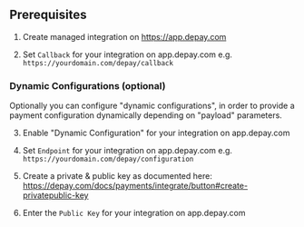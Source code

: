 ## Prerequisites

1. Create managed integration on https://app.depay.com

2. Set `Callback` for your integration on app.depay.com e.g. `https://yourdomain.com/depay/callback`


### Dynamic Configurations (optional)

Optionally you can configure "dynamic configurations", in order to provide a payment configuration dynamically depending on "payload" parameters.

3. Enable "Dynamic Configuration" for your integration on app.depay.com

4. Set `Endpoint` for your integration on app.depay.com e.g. `https://yourdomain.com/depay/configuration`

5. Create a private & public key as documented here: https://depay.com/docs/payments/integrate/button#create-privatepublic-key

6. Enter the `Public Key` for your integration on app.depay.com
